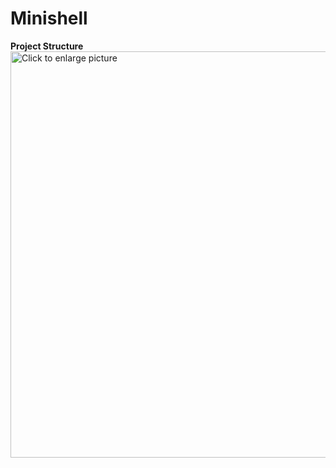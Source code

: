 # Minishell

**Project Structure**
<a href="https://drive.google.com/uc?export=view&id=1cLdb5QsG2NkbBYNZM4imlUE8zXNejiPE"><img src="https://drive.google.com/uc?export=view&id=1cLdb5QsG2NkbBYNZM4imlUE8zXNejiPE" style="width: 650px; max-width: 100%; height: auto" title="Click to enlarge picture" />